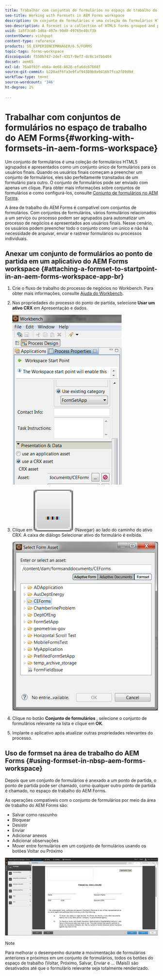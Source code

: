 ```yaml
---
title: Trabalhar com conjuntos de formulários no espaço de trabalho do AEM Forms
seo-title: Working with Formsets in AEM Forms workspace
description: Um conjunto de formulários é uma coleção de formulários HTML5 agrupados e apresentados como um conjunto único de formulários para os usuários finais. Saiba como trabalhar com conjuntos de formulários no AEM Forms Workspace.
seo-description: A formset is a collection of HTML5 forms grouped and presented as a single set of forms to end users. Learn how you can work with formsets in AEM Forms workspace.
uuid: 1a5f3ce8-1d6a-497e-90d0-49765e40cf3b
contentOwner: vishgupt
content-type: reference
products: SG_EXPERIENCEMANAGER/6.5/FORMS
topic-tags: forms-workspace
discoiquuid: f550b747-2def-4317-9ef7-dc6c1e7bb404
docset: aem65
exl-id: 76a8f93f-eb8a-4e68-8626-efa6dc67668f
source-git-commit: b220adf6fa3e9faf94389b9a9416b7fca2f89d9d
workflow-type: tm+mt
source-wordcount: '346'
ht-degree: 2%

---
```


# Trabalhar com conjuntos de formulários no espaço de trabalho do AEM Forms{#working-with-formsets-in-aem-forms-workspace}

Um conjunto de formulários é uma coleção de formulários HTML5 agrupados e apresentados como um conjunto único de formulários para os usuários finais. Quando os usuários finais começam a preencher um conjunto de formulários, eles são perfeitamente transitados de um formulário para outro. O conjunto de formulários pode ser enviado com apenas um clique. Para obter mais informações sobre conjuntos de formulários e como configurá-los, consulte [Conjunto de formulários no AEM Forms](../../forms/using/formset-in-aem-forms.md).

A área de trabalho do AEM Forms é compatível com conjuntos de formulários. Com conjuntos de formulários, vários formulários relacionados a um serviço ou processo podem ser agrupados para automatizar um processo de negócios e apresentados aos usuários finais. Nesse cenário, os usuários podem preencher todo o conjunto como um único e não há necessidade de arquivar, enviar e rastrear formulários ou processos individuais.

## Anexar um conjunto de formulários ao ponto de partida em um aplicativo do AEM Forms workspace {#attaching-a-formset-to-startpoint-in-an-aem-forms-workspace-app-br}

1. Crie o fluxo de trabalho do processo de negócios no Workbench. Para obter mais informações, consulte [Ajuda do Workbench](https://www.adobe.com/go/learn_aemforms_workbench_63).
1. Nas propriedades do processo do ponto de partida, selecione **Usar um ativo CRX** em Apresentação e dados.

   ![1-3](assets/1-3.png)

1. Clique em ![navegar](assets/browse.png) (Navegar) ao lado do caminho do ativo CRX. A caixa de diálogo Selecionar ativo do formulário é exibida.

   ![2-1](assets/2-1.png)

1. Clique no botão **Conjunto de formulários** , selecione o conjunto de formulários relevante na lista e clique em **OK**.

1. Implante o aplicativo após atualizar outras propriedades relevantes do processo.

## Uso de formset na área de trabalho do AEM Forms {#using-formset-in-nbsp-aem-forms-workspace}

Depois que um conjunto de formulários é anexado a um ponto de partida, o ponto de partida pode ser chamado, como qualquer outro ponto de partida é chamado, no espaço de trabalho do AEM Forms.

As operações compatíveis com o conjunto de formulários por meio da área de trabalho do AEM Forms são:

* Salvar como rascunho
* Bloquear
* Desistir
* Enviar
* Adicionar anexos
* Adicionar observações
* Mover entre formulários em um conjunto de formulários usando os botões Voltar ou Próximo

![3-1](assets/3-1.png)

>[!NOTE]
>
>Para melhorar o desempenho durante a movimentação de formulários anteriores e próximos em um conjunto de formulários, todos os botões do espaço de trabalho (Voltar, Próximo, Salvar, Enviar e ... (Mais)) são desativados até que o formulário relevante seja totalmente renderizado.

